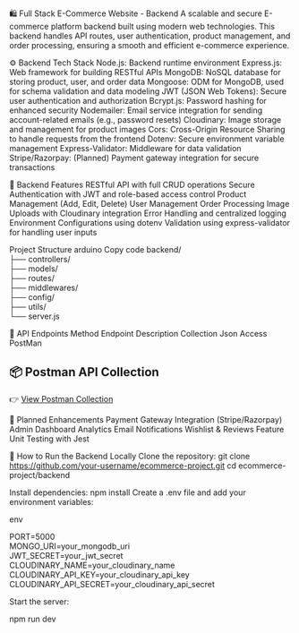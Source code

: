 🛍️ Full Stack E-Commerce Website - Backend
A scalable and secure E-commerce platform backend built using modern web technologies. This backend handles API routes, user authentication, product management, and order processing, ensuring a smooth and efficient e-commerce experience.

⚙️ Backend Tech Stack
Node.js: Backend runtime environment
Express.js: Web framework for building RESTful APIs
MongoDB: NoSQL database for storing product, user, and order data
Mongoose: ODM for MongoDB, used for schema validation and data modeling
JWT (JSON Web Tokens): Secure user authentication and authorization
Bcrypt.js: Password hashing for enhanced security
Nodemailer: Email service integration for sending account-related emails (e.g., password resets)
Cloudinary: Image storage and management for product images
Cors: Cross-Origin Resource Sharing to handle requests from the frontend
Dotenv: Secure environment variable management
Express-Validator: Middleware for data validation
Stripe/Razorpay: (Planned) Payment gateway integration for secure transactions

🔑 Backend Features
RESTful API with full CRUD operations
Secure Authentication with JWT and role-based access control
Product Management (Add, Edit, Delete)
User Management
Order Processing
Image Uploads with Cloudinary integration
Error Handling and centralized logging
Environment Configurations using dotenv
Validation using express-validator for handling user inputs

Project Structure
arduino
Copy code
backend/  
├── controllers/  
├── models/  
├── routes/  
├── middlewares/  
├── config/  
├── utils/  
└── server.js  

📂 API Endpoints
Method	Endpoint	Description
Collection Json Access PostMan
## 📦 Postman API Collection  
👉 [View Postman Collection](https://api.postman.com/collections/34106079-242cc3a3-8c82-401d-87c0-a80a24510689?access_key=PMAT-01JGPCP1PD5VTP0AXX2HTDHFFA)

📌 Planned Enhancements
Payment Gateway Integration (Stripe/Razorpay)
Admin Dashboard Analytics
Email Notifications
Wishlist & Reviews Feature
Unit Testing with Jest

🚀 How to Run the Backend Locally
Clone the repository:
  git clone https://github.com/your-username/ecommerce-project.git
  cd ecommerce-project/backend

Install dependencies:
  npm install
  Create a .env file and add your environment variables:
  
env

  PORT=5000  
  MONGO_URI=your_mongodb_uri    
  JWT_SECRET=your_jwt_secret  
  CLOUDINARY_NAME=your_cloudinary_name  
  CLOUDINARY_API_KEY=your_cloudinary_api_key  
  CLOUDINARY_API_SECRET=your_cloudinary_api_secret  

Start the server:

  npm run dev
